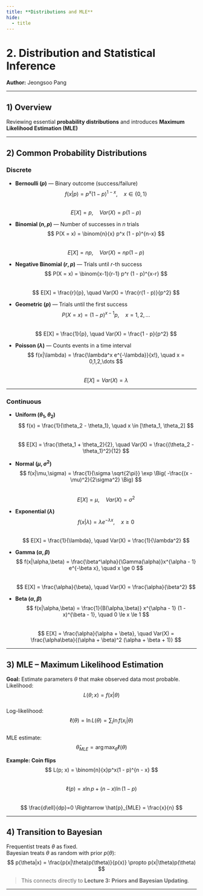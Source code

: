 ```yaml
---
title: **Distributions and MLE**
hide:
  - title
---
```


# **2. Distribution and Statistical Inference**
**Author:** Jeongsoo Pang  

---

## **1) Overview**
Reviewing essential **probability distributions** and introduces **Maximum Likelihood Estimation (MLE)**

---

## **2) Common Probability Distributions**

### **Discrete**

- **Bernoulli $(p)$** — Binary outcome (success/failure)  
  $$
  f(x|p) = p^x(1 - p)^{1-x}, \quad x \in \{0,1\}
  $$  
  $$
  E[X] = p, \quad Var(X) = p(1 - p)
  $$  

- **Binomial $(n, p)$** — Number of successes in $n$ trials  
  $$
  P(X = x) = \binom{n}{x} p^x (1 - p)^{n-x}
  $$  
  $$
  E[X] = np, \quad Var(X) = np(1 - p)
  $$  

- **Negative Binomial $(r, p)$** — Trials until $r$-th success  
  $$
  P(X = x) = \binom{x-1}{r-1} p^r (1 - p)^{x-r}
  $$  
  $$
  E[X] = \frac{r}{p}, \quad Var(X) = \frac{r(1 - p)}{p^2}
  $$  

- **Geometric $(p)$** — Trials until the first success  
  $$
  P(X = x) = (1 - p)^{x-1}p, \quad x = 1, 2, \dots
  $$  
  $$
  E[X] = \frac{1}{p}, \quad Var(X) = \frac{1 - p}{p^2}
  $$  

- **Poisson $(\lambda)$** — Counts events in a time interval  
  $$
  f(x|\lambda) = \frac{\lambda^x e^{-\lambda}}{x!}, \quad x = 0,1,2,\dots
  $$  
  $$
  E[X] = Var(X) = \lambda
  $$  
---

### **Continuous**

- **Uniform $(\theta_1, \theta_2)$**  
  $$
  f(x) = \frac{1}{\theta_2 - \theta_1}, \quad x \in [\theta_1, \theta_2]
  $$  
  $$
  E[X] = \frac{\theta_1 + \theta_2}{2}, \quad Var(X) = \frac{(\theta_2 - \theta_1)^2}{12}
  $$  

- **Normal $(\mu, \sigma^2)$**  
  $$
  f(x|\mu,\sigma) = \frac{1}{\sigma \sqrt{2\pi}} \exp \Big( -\frac{(x - \mu)^2}{2\sigma^2} \Big)
  $$  
  $$
  E[X] = \mu, \quad Var(X) = \sigma^2
  $$  

- **Exponential $(\lambda)$**  
  $$
  f(x|\lambda) = \lambda e^{-\lambda x}, \quad x \ge 0
  $$  
  $$
  E[X] = \frac{1}{\lambda}, \quad Var(X) = \frac{1}{\lambda^2}
  $$  

- **Gamma $(\alpha, \beta)$**  
  $$
  f(x|\alpha,\beta) = \frac{\beta^\alpha}{\Gamma(\alpha)}x^{\alpha - 1} e^{-\beta x}, \quad x \ge 0
  $$  
  $$
  E[X] = \frac{\alpha}{\beta}, \quad Var(X) = \frac{\alpha}{\beta^2}
  $$
  
- **Beta $(\alpha, \beta)$**  
  $$
  f(x|\alpha,\beta) = \frac{1}{B(\alpha,\beta)} x^{\alpha - 1} (1 - x)^{\beta - 1}, \quad 0 \le x \le 1
  $$  
  $$
  E[X] = \frac{\alpha}{\alpha + \beta}, \quad Var(X) = \frac{\alpha\beta}{(\alpha + \beta)^2 (\alpha + \beta + 1)}
  $$  

---

## **3) MLE – Maximum Likelihood Estimation**
**Goal:** Estimate parameters $\theta$ that make observed data most probable.  
Likelihood:  
$$
L(\theta; x) = f(x|\theta)
$$  
Log-likelihood:  
$$
\ell(\theta) = \ln L(\theta) = \sum_i \ln f(x_i|\theta)
$$  
MLE estimate:  
$$
\hat{\theta}_{MLE} = \arg\max_\theta \ell(\theta)
$$  

**Example: Coin flips**
$$
L(p; x) = \binom{n}{x}p^x(1 - p)^{n - x}
$$  
$$
\ell(p) = x\ln p + (n - x)\ln(1 - p)
$$  
$$
\frac{d\ell}{dp}=0 \Rightarrow \hat{p}_{MLE} = \frac{x}{n}
$$  

---

## **4) Transition to Bayesian**
Frequentist treats $\theta$ as fixed.  
Bayesian treats $\theta$ as random with prior $p(\theta)$:
$$
p(\theta|x) = \frac{p(x|\theta)p(\theta)}{p(x)} \propto p(x|\theta)p(\theta)
$$  
> This connects directly to **Lecture 3: Priors and Bayesian Updating**.

---
